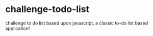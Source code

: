 # challenge-todo-list
challenge to do list  based upon javascript,
a classic to-do list based application!

